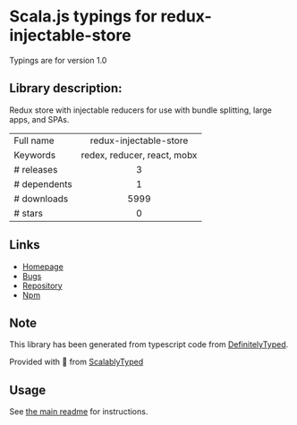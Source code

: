 
# Scala.js typings for redux-injectable-store

Typings are for version 1.0

## Library description:
Redux store with injectable reducers for use with bundle splitting, large apps, and SPAs.

|                    |                 |
| ------------------ | :-------------: |
| Full name          | redux-injectable-store |
| Keywords           | redex, reducer, react, mobx |
| # releases         | 3 |
| # dependents       | 1 |
| # downloads        | 5999 |
| # stars            | 0 |

## Links
- [Homepage](https://github.com/lelandrichardson/redux-injectable-store#readme)
- [Bugs](https://github.com/lelandrichardson/redux-injectable-store/issues)
- [Repository](https://github.com/lelandrichardson/redux-injectable-store)
- [Npm](https://www.npmjs.com/package/redux-injectable-store)
    


## Note
This library has been generated from typescript code from [DefinitelyTyped](https://definitelytyped.org).

Provided with :purple_heart: from [ScalablyTyped](https://github.com/oyvindberg/ScalablyTyped)

## Usage
See [the main readme](../../readme.md) for instructions.


